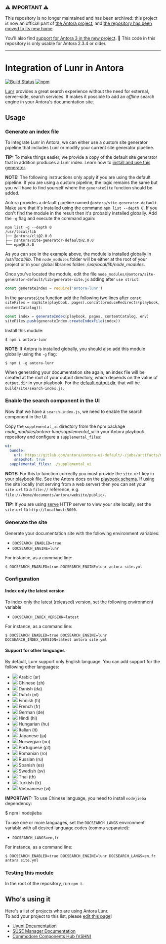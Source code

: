 [antora-org]: https://www.gitlab.com/antora
[new-repository]: https://gitlab.com/antora/antora-lunr-extension

### :warning: **IMPORTANT** :warning:

This repository is no longer maintained and has been archived: this project is now an official part of [the Antora project][antora-org], and [the repository has been moved to its new home][new-repository]. 

You'll also find [support for Antora 3 in the new project][new-repository]. :rocket: This code in this repository is only usable for Antora 2.3.4 or older. 

---

# Integration of Lunr in Antora

[![Build Status](https://github.com/Mogztter/antora-lunr/workflows/Build/badge.svg?branch=master)](https://github.com/Mogztter/antora-lunr/actions?query=workflow%3ABuild)
[![npm](https://img.shields.io/npm/v/antora-lunr.svg)](https://www.npmjs.org/package/antora-lunr)

[Lunr](https://lunrjs.com/) provides a great search experience without the need for external, server-side, search services.
It makes it possible to add an *offline* search engine in your Antora's documentation site.


## Usage

### Generate an index file

To integrate Lunr in Antora, we can either use a custom site generator pipeline that includes Lunr or modify your current site generator pipeline.

**TIP:**
To make things easier, we provide a copy of the default site generator that in addition produces a Lunr index. Learn how to [install and use this generator](https://github.com/Mogztter/antora-site-generator-lunr).

**NOTE:**
The following instructions only apply if you are using the default pipeline.
If you are using a custom pipeline, the logic remains the same but you will have to find yourself where the `generateSite` function should be added.

Antora provides a default pipeline named `@antora/site-generator-default`.
Make sure that it's installed using the command `npm list --depth 0`.
If you don't find the module in the result then it's probably installed globally.
Add the `-g` flag and execute the command again:

```
npm list -g --depth 0
/usr/local/lib
├── @antora/cli@2.0.0
├── @antora/site-generator-default@2.0.0
└── npm@6.5.0
```

As you can see in the example above, the module is installed globally in _/usr/local/lib_.
The `node_modules` folder will be either at the root of your project or in your global libraries folder: _/usr/local/lib/node_modules_.

Once you've located the module, edit the file `node_modules/@antora/site-generator-default/lib/generate-site.js` adding after `use strict`:

```js
const generateIndex = require('antora-lunr')
```

In the `generateSite` function add the following two lines after `const siteFiles = mapSite(playbook, pages).concat(produceRedirects(playbook, contentCatalog))`:

```js
const index = generateIndex(playbook, pages, contentCatalog, env)
siteFiles.push(generateIndex.createIndexFile(index))
```

Install this module:

```console
$ npm i antora-lunr
```

**NOTE**:
If Antora is installed globally, you should also add this module globally using the `-g` flag:

```console
$ npm i -g antora-lunr
```

When generating your documentation site again, an index file will be created at the root of your output directory,
which depends on the value of `output.dir` in your playbook.
For the [default output dir](https://docs.antora.org/antora/2.0/playbook/configure-output/#default-output-dir),
that will be `build/site/search-index.js`.

### Enable the search component in the UI

Now that we have a `search-index.js`, we need to enable the search component in the UI.

Copy the `supplemental_ui` directory from the npm package *node_modules/antora-lunr/supplemental_ui* in your Antora playbook repository and configure a `supplemental_files`:

```yml
ui:
  bundle:
    url: https://gitlab.com/antora/antora-ui-default/-/jobs/artifacts/master/raw/build/ui-bundle.zip?job=bundle-stable
    snapshot: true
  supplemental_files: ./supplemental_ui
```

**NOTE:** For this to function correctly you must provide the `site.url` key in your playbook file.
See the Antora docs on the [playbook schema](https://docs.antora.org/antora/1.1/playbook/playbook-schema/).
If using the site locally (not serving from a web server) then you can set your `site.url` to a `file://` reference, e.g. `file:///home/documents/antora/website/public/`.

**TIP:** If you are using [serve](https://www.npmjs.com/package/serve) HTTP server to view your site locally,
set the `site.url` to `http://localhost:5000`.

### Generate the site

Generate your documentation site with the following environment variables:

* `DOCSEARCH_ENABLED=true`
* `DOCSEARCH_ENGINE=lunr`

For instance, as a command line:

```console
$ DOCSEARCH_ENABLED=true DOCSEARCH_ENGINE=lunr antora site.yml
```

### Configuration

#### Index only the latest version

To index only the latest (released) version, set the following environment variable:

* `DOCSEARCH_INDEX_VERSION=latest`

For instance, as a command line:

```console
$ DOCSEARCH_ENABLED=true DOCSEARCH_ENGINE=lunr DOCSEARCH_INDEX_VERSION=latest antora site.yml
```

#### Support for other languages

By default, Lunr support only English language.
You can add support for the following other languages:

* ![](https://raw.githubusercontent.com/madebybowtie/FlagKit/master/Assets/PNG/IQ.png) Arabic (ar)
* ![](https://raw.githubusercontent.com/madebybowtie/FlagKit/master/Assets/PNG/CN.png) Chinese (zh)
* ![](https://raw.githubusercontent.com/madebybowtie/FlagKit/master/Assets/PNG/DK.png) Danish (da)
* ![](https://raw.githubusercontent.com/madebybowtie/FlagKit/master/Assets/PNG/NL.png) Dutch (nl)
* ![](https://raw.githubusercontent.com/madebybowtie/FlagKit/master/Assets/PNG/FI.png) Finnish (fi)
* ![](https://raw.githubusercontent.com/madebybowtie/FlagKit/master/Assets/PNG/FR.png) French (fr)
* ![](https://raw.githubusercontent.com/madebybowtie/FlagKit/master/Assets/PNG/DE.png) German (de)
* ![](https://raw.githubusercontent.com/madebybowtie/FlagKit/master/Assets/PNG/IN.png) Hindi (hi)
* ![](https://raw.githubusercontent.com/madebybowtie/FlagKit/master/Assets/PNG/HU.png) Hungarian (hu)
* ![](https://raw.githubusercontent.com/madebybowtie/FlagKit/master/Assets/PNG/IT.png) Italian (it)
* ![](https://raw.githubusercontent.com/madebybowtie/FlagKit/master/Assets/PNG/JP.png) Japanese (ja)
* ![](https://raw.githubusercontent.com/madebybowtie/FlagKit/master/Assets/PNG/NO.png) Norwegian (no)
* ![](https://raw.githubusercontent.com/madebybowtie/FlagKit/master/Assets/PNG/PT.png) Portuguese (pt)
* ![](https://raw.githubusercontent.com/madebybowtie/FlagKit/master/Assets/PNG/RO.png) Romanian (ro)
* ![](https://raw.githubusercontent.com/madebybowtie/FlagKit/master/Assets/PNG/RU.png) Russian (ru)
* ![](https://raw.githubusercontent.com/madebybowtie/FlagKit/master/Assets/PNG/ES.png) Spanish (es)
* ![](https://raw.githubusercontent.com/madebybowtie/FlagKit/master/Assets/PNG/SE.png) Swedish (sv)
* ![](https://raw.githubusercontent.com/madebybowtie/FlagKit/master/Assets/PNG/TH.png) Thai (th)
* ![](https://raw.githubusercontent.com/madebybowtie/FlagKit/master/Assets/PNG/TR.png) Turkish (tr)
* ![](https://raw.githubusercontent.com/madebybowtie/FlagKit/master/Assets/PNG/VN.png) Vietnamese (vi)

**IMPORTANT:** To use Chinese language, you need to install `nodejieba` dependency:

   $ npm i nodejieba

To use one or more languages, set the `DOCSEARCH_LANGS` environment variable with all desired language codes (comma separated):

* `DOCSEARCH_LANGS=en,fr`

For instance, as a command line:

```console
$ DOCSEARCH_ENABLED=true DOCSEARCH_ENGINE=lunr DOCSEARCH_LANGS=en,fr antora site.yml
```

### Testing this module

In the root of the repository, run `npm t`.

## Who's using it

Here's a list of projects who are using Antora Lunr.   
To add your project to this list, please [edit this page](https://github.com/Mogztter/antora-lunr/edit/main/README.md)!

- [Uyuni Documentation](https://www.uyuni-project.org/uyuni-docs/)
- [SUSE Manager Documentation](https://documentation.suse.com/external-tree/en-us/suma/4.0/suse-manager/index.html)
- [Commodore Components Hub (VSHN)](https://hub.syn.tools/hub/index.html)
